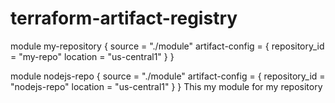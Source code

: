 # terraform-artifact-registry 

module my-repository {
  source = "./module"
  artifact-config = {
    repository_id = "my-repo"
    location = "us-central1"
  }
}

module nodejs-repo {
  source = "./module"
  artifact-config = {
    repository_id = "nodejs-repo"
    location = "us-central1"
  }
}
This my module for my repository   
